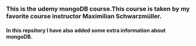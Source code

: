 ### This is the udemy mongoDB course.This course is taken by my favorite course instructor Maximilian Schwarzmüller.
#### In this repsitory I have also added some extra information about mongoDB. 
